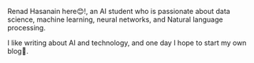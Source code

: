 Renad Hasanain here😊!, an AI student who is passionate about data science, machine learning, neural networks, and Natural language processing. 

I like writing about AI and technology, and one day I hope to start my own blog🤩. 


